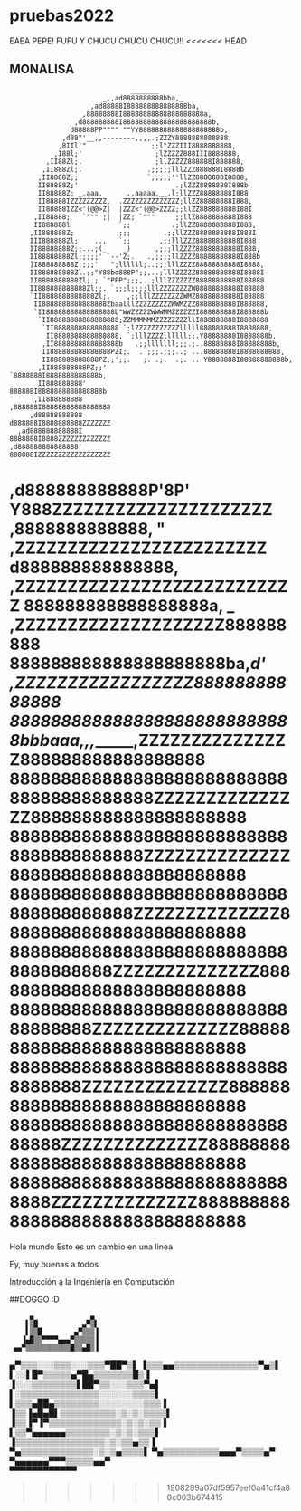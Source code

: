 # pruebas2022
EAEA PEPE! FUFU Y CHUCU CHUCU CHUCU!!
<<<<<<< HEAD
## MONALISA
                                  _______
                           _,,ad8888888888bba,_
                        ,ad88888I888888888888888ba,
                      ,88888888I88888888888888888888a,
                    ,d888888888I8888888888888888888888b,
                   d88888PP"""" ""YY88888888888888888888b,
                 ,d88"'__,,--------,,,,.;ZZZY8888888888888,
                ,8IIl'"                ;;l"ZZZIII8888888888,
               ,I88l;'                  ;lZZZZZ888III8888888,
             ,II88Zl;.                  ;llZZZZZ888888I888888,
            ,II888Zl;.                .;;;;;lllZZZ888888I8888b
           ,II8888Z;;                 `;;;;;''llZZ8888888I8888,
           II88888Z;'                        .;lZZZ8888888I888b
           II88888Z; _,aaa,      .,aaaaa,__.l;llZZZ88888888I888
           II88888IZZZZZZZZZ,  .ZZZZZZZZZZZZZZ;llZZ88888888I888,
           II88888IZZ<'(@@>Z|  |ZZZ<'(@@>ZZZZ;;llZZ888888888I88I
          ,II88888;   `""" ;|  |ZZ; `"""     ;;llZ8888888888I888
          II888888l            `;;          .;llZZ8888888888I888,
         ,II888888Z;           ;;;        .;;llZZZ8888888888I888I
         III888888Zl;    ..,   `;;       ,;;lllZZZ88888888888I888
         II88888888Z;;...;(_    _)      ,;;;llZZZZ88888888888I888,
         II88888888Zl;;;;;' `--'Z;.   .,;;;;llZZZZ88888888888I888b
         ]I888888888Z;;;;'   ";llllll;..;;;lllZZZZ88888888888I8888,
         II888888888Zl.;;"Y88bd888P";;,..;lllZZZZZ88888888888I8888I
         II8888888888Zl;.; `"PPP";;;,..;lllZZZZZZZ88888888888I88888
         II888888888888Zl;;. `;;;l;;;;lllZZZZZZZZW88888888888I88888
         `II8888888888888Zl;.    ,;;lllZZZZZZZZWMZ88888888888I88888
          II8888888888888888ZbaalllZZZZZZZZZWWMZZZ8888888888I888888,
          `II88888888888888888b"WWZZZZZWWWMMZZZZZZI888888888I888888b
           `II88888888888888888;ZZMMMMMMZZZZZZZZllI888888888I8888888
            `II8888888888888888 `;lZZZZZZZZZZZlllll888888888I8888888,
             II8888888888888888, `;lllZZZZllllll;;.Y88888888I8888888b,
            ,II8888888888888888b   .;;lllllll;;;.;..88888888I88888888b,
            II888888888888888PZI;.  .`;;;.;;;..; ...88888888I8888888888,
            II888888888888PZ;;';;.   ;. .;.  .;. .. Y8888888I88888888888b,
           ,II888888888PZ;;'                        `8888888I8888888888888b,
           II888888888'                              888888I8888888888888888b
          ,II888888888                              ,888888I88888888888888888
         ,d88888888888                              d888888I8888888888ZZZZZZZ
      ,ad888888888888I                              8888888I8888ZZZZZZZZZZZZZ
    ,d888888888888888'                              888888IZZZZZZZZZZZZZZZZZZ
  ,d888888888888P'8P'                               Y888ZZZZZZZZZZZZZZZZZZZZZ
 ,8888888888888,  "                                 ,ZZZZZZZZZZZZZZZZZZZZZZZZ
d888888888888888,                                ,ZZZZZZZZZZZZZZZZZZZZZZZZZZZ
888888888888888888a,      _                    ,ZZZZZZZZZZZZZZZZZZZZ888888888
888888888888888888888ba,_d'                  ,ZZZZZZZZZZZZZZZZZ88888888888888
8888888888888888888888888888bbbaaa,,,______,ZZZZZZZZZZZZZZZ888888888888888888
88888888888888888888888888888888888888888ZZZZZZZZZZZZZZZ888888888888888888888
8888888888888888888888888888888888888888ZZZZZZZZZZZZZZ88888888888888888888888
888888888888888888888888888888888888888ZZZZZZZZZZZZZZ888888888888888888888888
8888888888888888888888888888888888888ZZZZZZZZZZZZZZ88888888888888888888888888
88888888888888888888888888888888888ZZZZZZZZZZZZZZ8888888888888888888888888888
8888888888888888888888888888888888ZZZZZZZZZZZZZZ88888888888888888888888888888
88888888888888888888888888888888ZZZZZZZZZZZZZZ8888888888888888888888888888888
8888888888888888888888888888888ZZZZZZZZZZZZZZ88888888888888888888888888888888
=======
Hola mundo Esto es un cambio en una linea

Ey, muy buenas a todos

Introducción a la Ingeniería en Computación

##DOGGO :D

         ▄              ▄    
        ▌▒█           ▄▀▒▌   
        ▌▒▒█        ▄▀▒▒▒▐   
       ▐▄█▒▒▀▀▀▀▄▄▄▀▒▒▒▒▒▐   
     ▄▄▀▒▒▒▒▒▒▒▒▒▒▒█▒▒▄█▒▐   
   ▄▀▒▒▒░░░▒▒▒░░░▒▒▒▀██▀▒▌ 
  ▐▒▒▒▄▄▒▒▒▒▒▒▒▒▒▒▒▒▒▒▒▀▄▒▌ 
  ▌░░▌█▀▒▒▒▒▒▄▀█▄▒▒▒▒▒▒▒█▒▐ 
 ▐░░░▒▒▒▒▒▒▒▒▌██▀▒▒░░░▒▒▒▀▄▌ 
 ▌░▒▒▒▒▒▒▒▒▒▒▒▒▒▒░░░░░░▒▒▒▒▌ 
▌▒▒▒▄██▄▒▒▒▒▒▒▒▒░░░░░░░░▒▒▒▐ 
▐▒▒▐▄█▄█▌▒▒▒▒▒▒▒▒▒▒░▒░▒░▒▒▒▒▌
▐▒▒▐▀▐▀▒▒▒▒▒▒▒▒▒▒▒▒▒░▒░▒░▒▒▐ 
 ▌▒▒▀▄▄▄▄▄▄▒▒▒▒▒▒▒▒░▒░▒░▒▒▒▌ 
 ▐▒▒▒▒▒▒▒▒▒▒▒▒▒▒▒▒░▒░▒▒▄▒▒▐ 
  ▀▄▒▒▒▒▒▒▒▒▒▒▒▒▒░▒░▒▄▒▒▒▒▌ 
    ▀▄▒▒▒▒▒▒▒▒▒▒▄▄▄▀▒▒▒▒▄▀   
      ▀▄▄▄▄▄▄▀▀▀▒▒▒▒▒▄▄▀     
         ▀▀▀▀▀▀▀▀▀▀▀▀        
>>>>>>> 1908299a07df5957eef0a41cf4a80c003b674415
